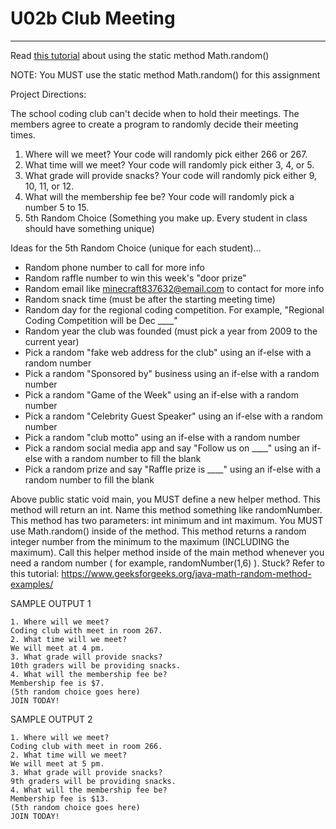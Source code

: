 # U02b Club Meeting
---

Read [this tutorial](https://www.geeksforgeeks.org/java-math-random-method-examples/) about using the static method Math.random()

NOTE: You MUST use the static method Math.random() for this assignment


Project Directions:



The school coding club can't decide when to hold their meetings. The members agree to create a program to randomly decide their meeting times.

  1.  Where will we meet? Your code will randomly pick either 266 or 267.
  1.  What time will we meet? Your code will randomly pick either 3, 4, or 5.
  1.  What grade will provide snacks? Your code will randomly pick either 9, 10, 11, or 12.
  1.  What will the membership fee be? Your code will randomly pick a number 5 to 15.
  1.  5th Random Choice (Something you make up. Every student in class should have something unique)

Ideas for the 5th Random Choice (unique for each student)...

  - Random phone number to call for more info
  - Random raffle number to win this week's "door prize"
  - Random email like minecraft837632@email.com to contact for more info
  - Random snack time (must be after the starting meeting time)
  - Random day for the regional coding competition. For example, "Regional Coding Competition will be Dec ____"
  - Random year the club was founded (must pick a year from 2009 to the current year)
  - Pick a random "fake web address for the club" using an if-else with a random number
  - Pick a random "Sponsored by" business using an if-else with a random number
  - Pick a random "Game of the Week" using an if-else with a random number
  - Pick a random "Celebrity Guest Speaker" using an if-else with a random number
  - Pick a random "club motto" using an if-else with a random number
  - Pick a random social media app and say "Follow us on ____" using an if-else with a random number to fill the blank
  - Pick a random prize and say "Raffle prize is ____" using an if-else with a random number to fill the blank

Above public static void main, you MUST define a new helper method. This method will return an int. Name this method something like randomNumber. This method has two parameters: int minimum and int maximum. You MUST use Math.random() inside of the method. This method returns a random integer number from the minimum to the maximum (INCLUDING the maximum). Call this helper method inside of the main method whenever you need a random number ( for example, randomNumber(1,6) ). Stuck? Refer to this tutorial: https://www.geeksforgeeks.org/java-math-random-method-examples/



SAMPLE OUTPUT 1
```
1. Where will we meet?
Coding club with meet in room 267.
2. What time will we meet?
We will meet at 4 pm.
3. What grade will provide snacks?
10th graders will be providing snacks.
4. What will the membership fee be?
Membership fee is $7.
(5th random choice goes here)
JOIN TODAY!
```

SAMPLE OUTPUT 2
```
1. Where will we meet?
Coding club with meet in room 266.
2. What time will we meet?
We will meet at 5 pm.
3. What grade will provide snacks?
9th graders will be providing snacks.
4. What will the membership fee be?
Membership fee is $13.
(5th random choice goes here)
JOIN TODAY!
```
